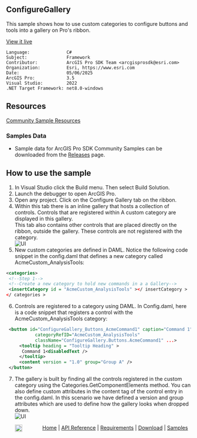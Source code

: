 ## ConfigureGallery

<!-- TODO: Write a brief abstract explaining this sample -->
This sample shows how to use custom categories to configure buttons and tools into a gallery on Pro's ribbon.  
  


<a href="https://pro.arcgis.com/en/pro-app/sdk/" target="_blank">View it live</a>

<!-- TODO: Fill this section below with metadata about this sample-->
```
Language:              C#
Subject:               Framework
Contributor:           ArcGIS Pro SDK Team <arcgisprosdk@esri.com>
Organization:          Esri, https://www.esri.com
Date:                  05/06/2025
ArcGIS Pro:            3.5
Visual Studio:         2022
.NET Target Framework: net8.0-windows
```

## Resources

[Community Sample Resources](https://github.com/Esri/arcgis-pro-sdk-community-samples#resources)

### Samples Data

* Sample data for ArcGIS Pro SDK Community Samples can be downloaded from the [Releases](https://github.com/Esri/arcgis-pro-sdk-community-samples/releases) page.  

## How to use the sample
<!-- TODO: Explain how this sample can be used. To use images in this section, create the image file in your sample project's screenshots folder. Use relative url to link to this image using this syntax: ![My sample Image](FacePage/SampleImage.png) -->
1. In Visual Studio click the Build menu. Then select Build Solution.
2. Launch the debugger to open ArcGIS Pro.  
3. Open any project. Click on the Configure Gallery tab on the ribbon.  
4. Within this tab there is an inline gallery that hosts a collection of controls. Controls that are registered within A custom category are displayed in this gallery.  
 This tab also contains other controls that are placed directly on the ribbon, outside the gallery. These controls are not registered with the category.  
![UI](screenshots/configuregallery.png)  
5. New custom categories are defined in DAML. Notice the following code snippet in the config.daml that defines a new category called AcmeCustom_AnalysisTools:  
```xml
<categories>
 <!--Step 1-->
 <!--Create a new category to hold new commands in a a Gallery-->
 <insertCategory id = "AcmeCustom_AnalysisTools" ></ insertCategory >
</ categories >
```
6. Controls are registered to a category using DAML. In Config.daml, here is a code snippet that registers a control with the AcmeCustom_AnalysisTools category:  
```xml
 <button id="ConfigureGallery_Buttons_AcmeCommand1" caption="Command 1" 
           categoryRefID="AcmeCustom_AnalysisTools" 
           className="ConfigureGallery.Buttons.AcmeCommand1" ...>
     <tooltip heading = "Tooltip Heading" >
      Command 1<disabledText />
     </tooltip>
     <content version = "1.0" group="Group A" />
 </button>
```
7. The gallery is built by finding all the controls registered in the custom category using the Categories.GetComponentElements method. You can also  define custom attributes in the content tag of the control entry in the config.daml. In this scenario we have defined a version and group attributes which are used to define how the gallery looks when dropped down.   
![UI](screenshots/GalleryDropdown.png)  
  

<!-- End -->

&nbsp;&nbsp;&nbsp;&nbsp;&nbsp;&nbsp;<img src="https://esri.github.io/arcgis-pro-sdk/images/ArcGISPro.png"  alt="ArcGIS Pro SDK for Microsoft .NET Framework" height = "20" width = "20" align="top"  >
&nbsp;&nbsp;&nbsp;&nbsp;&nbsp;&nbsp;&nbsp;&nbsp;&nbsp;&nbsp;&nbsp;&nbsp;
[Home](https://github.com/Esri/arcgis-pro-sdk/wiki) | <a href="https://pro.arcgis.com/en/pro-app/latest/sdk/api-reference" target="_blank">API Reference</a> | [Requirements](https://github.com/Esri/arcgis-pro-sdk/wiki#requirements) | [Download](https://github.com/Esri/arcgis-pro-sdk/wiki#installing-arcgis-pro-sdk-for-net) | <a href="https://github.com/esri/arcgis-pro-sdk-community-samples" target="_blank">Samples</a>
